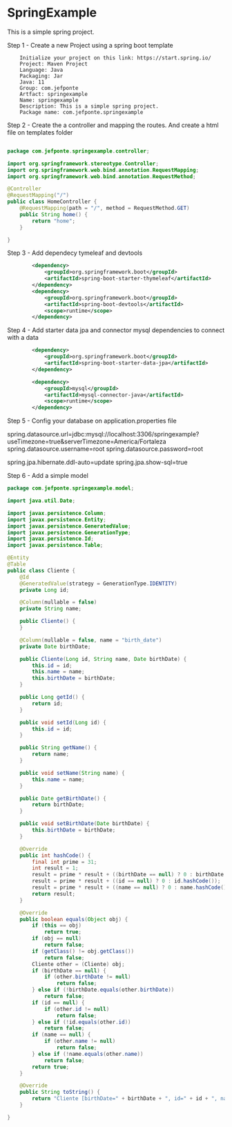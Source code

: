 # SpringExample
This is a simple spring project.


Step 1 - Create a new Project using a spring boot template

        Initialize your project on this link: https://start.spring.io/
        Project: Maven Project
        Language: Java
        Packaging: Jar
        Java: 11
        Group: com.jefponte
        Artfact: springexample
        Name: springexample
        Description: This is a simple spring project.
        Package name: com.jefponte.springexample

Step 2 - Create the a controller and mapping the routes. And create a html file on templates folder

```java

package com.jefponte.springexample.controller;

import org.springframework.stereotype.Controller;
import org.springframework.web.bind.annotation.RequestMapping;
import org.springframework.web.bind.annotation.RequestMethod;

@Controller
@RequestMapping("/")
public class HomeController {
    @RequestMapping(path = "/", method = RequestMethod.GET)
    public String home() {
        return "home";
    }

}

```
Step 3 - Add dependecy tymeleaf and devtools
```xml
        <dependency>
            <groupId>org.springframework.boot</groupId>
            <artifactId>spring-boot-starter-thymeleaf</artifactId>
        </dependency>
        <dependency>
            <groupId>org.springframework.boot</groupId>
            <artifactId>spring-boot-devtools</artifactId>
            <scope>runtime</scope>
		</dependency>
```

Step 4 - Add starter data jpa and connector mysql dependencies to connect with a data
```xml
		<dependency>
			<groupId>org.springframework.boot</groupId>
			<artifactId>spring-boot-starter-data-jpa</artifactId>
		</dependency>

        <dependency>
            <groupId>mysql</groupId>
            <artifactId>mysql-connector-java</artifactId>
            <scope>runtime</scope>
        </dependency>

```

Step 5 - Config your database on application.properties file

spring.datasource.url=jdbc:mysql://localhost:3306/springexample?useTimezone=true&serverTimezone=America/Fortaleza
spring.datasource.username=root
spring.datasource.password=root

spring.jpa.hibernate.ddl-auto=update
spring.jpa.show-sql=true


Step 6 - Add a simple model 

```java
package com.jefponte.springexample.model;

import java.util.Date;

import javax.persistence.Column;
import javax.persistence.Entity;
import javax.persistence.GeneratedValue;
import javax.persistence.GenerationType;
import javax.persistence.Id;
import javax.persistence.Table;

@Entity
@Table
public class Cliente {
    @Id
    @GeneratedValue(strategy = GenerationType.IDENTITY)
    private Long id;

    @Column(nullable = false)
    private String name;

    public Cliente() {
    }

    @Column(nullable = false, name = "birth_date")
    private Date birthDate;

    public Cliente(Long id, String name, Date birthDate) {
        this.id = id;
        this.name = name;
        this.birthDate = birthDate;
    }

    public Long getId() {
        return id;
    }

    public void setId(Long id) {
        this.id = id;
    }

    public String getName() {
        return name;
    }

    public void setName(String name) {
        this.name = name;
    }

    public Date getBirthDate() {
        return birthDate;
    }

    public void setBirthDate(Date birthDate) {
        this.birthDate = birthDate;
    }

    @Override
    public int hashCode() {
        final int prime = 31;
        int result = 1;
        result = prime * result + ((birthDate == null) ? 0 : birthDate.hashCode());
        result = prime * result + ((id == null) ? 0 : id.hashCode());
        result = prime * result + ((name == null) ? 0 : name.hashCode());
        return result;
    }

    @Override
    public boolean equals(Object obj) {
        if (this == obj)
            return true;
        if (obj == null)
            return false;
        if (getClass() != obj.getClass())
            return false;
        Cliente other = (Cliente) obj;
        if (birthDate == null) {
            if (other.birthDate != null)
                return false;
        } else if (!birthDate.equals(other.birthDate))
            return false;
        if (id == null) {
            if (other.id != null)
                return false;
        } else if (!id.equals(other.id))
            return false;
        if (name == null) {
            if (other.name != null)
                return false;
        } else if (!name.equals(other.name))
            return false;
        return true;
    }

    @Override
    public String toString() {
        return "Cliente [birthDate=" + birthDate + ", id=" + id + ", name=" + name + "]";
    }

}
```